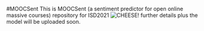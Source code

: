 #MOOCSent
This is MOOCSent (a sentiment predictor for open online massive courses) repository for ISD2021
![CHEESE!]([https://ibb.co/jWb61TL](https://i.ibb.co/MGZ23sR/Sentiment-1024x576-1.jpg))
further details plus the model will be uploaded soon. 
